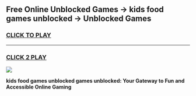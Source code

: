 
## Free Online Unblocked Games → kids food games unblocked → Unblocked Games
<h3>
<a href="https://premium.freeplayer.one?title=kids_food_games_unblocked&ref=21F">CLICK TO PLAY</a></h3>
<hr>

<h3>
<a href="https://premium.freeplayer.one?title=kids_food_games_unblocked&ref=21F">CLICK 2 PLAY</a>
  
</h3>

<a href="https://premium.freeplayer.one?title=kids_food_games_unblocked&ref=21F/"><img src="https://clearcache.store/games.png"></a>


**kids food games unblocked games unblocked: Your Gateway to Fun and Accessible Online Gaming**
